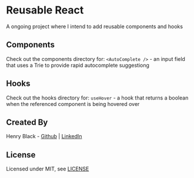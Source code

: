 # Reusable React
A ongoing project where I intend to add reusable components and hooks

## Components
Check out the components directory for:
`<AutoComplete />` - an input field that uses a Trie to provide rapid autocomplete suggestiong

## Hooks
Check out the hooks directory for:
`useHover` - a hook that returns a boolean when the referenced component is being hovered over

## Created By
Henry Black - [Github](https://github.com/blackhaj) | [LinkedIn](https://www.linkedin.com/in/henryblack1/)

## License
Licensed under MIT, see [LICENSE](./LICENSE)